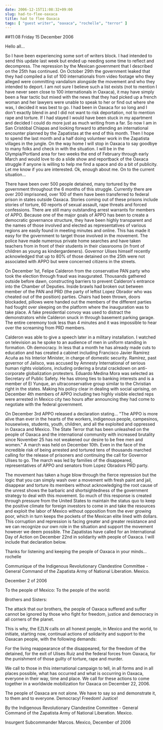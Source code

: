 ```yaml
---
date: 2006-12-15T11:08:32+09:00
slug: had-to-flee-oaxaca
title: had to flee Oaxaca
tags: [ "guest writer", "oaxaca", "rochelle", "terror" ]
---
```


##11:08 Friday 15 December 2006

Hello all...

So I have been experiencing some sort of writers block.  I had intended to
send this update last week but ended up needing some time to reflect and
decompress.  The repression by the Mexican government that I described on
the 25th has continued.  On October 29th the government leaked that they
had compiled a list of 100 internationals from video footage who they
alleged were committing vandalism alongside the movement and who they
intended to deport.  I am not sure I believe such a list exists (not to
mention I have never seen close to 100 internationals in Oaxaca), it may
have simply been a fear tactic but mixed with the news that they had
picked up a french woman and her lawyers were unable to speak to her or
find out where she was, I decided it was best to go.  I had been in Oaxaca
for so long and I don't exactly blend in and I did not want to risk
deportation, not to mention rape and torture.  If I had stayed I would
have been stuck in my apartment and decided I could do more just as much
writing from a far.  So now I am in San Cristóbal Chiapas and looking
forward to attending an international encounter planned by the Zapatistas
at the end of this month.  Then I hope to spend the last month and a half
doing volunteer work in the Zapatista villages in the jungle.  On the way
home I will stop in Oaxaca to say goodbye to many folks and check in with
the situation.  I will be in the Olympia/Portland area for two weeks the
end of February through early March and would love to do a slide show and
reportback of the Oaxaca struggle if anyone is willing to help me find a
space and do a bit of publicity.  Let me know if you are interested. Ok,
enough about me.  On to the current situation...

There have been over 500 people detained, many tortured by the government
throughout the 6 months of this struggle.  Currently there are over 200
imprisoned, over 100 of them have been transferred to federal prison in
states outside Oaxaca.  Stories coming out of these prisons include
stories of torture, 60 reports of sexual assault, rape threats and forced
confessions.  There are still many outstanding arrest warrants for members
of APPO.  Because one of the major goals of APPO has been to create a
democratic governance structure, they have been highly transparent and the
names of those involved and elected as representatives of various regions
are easily found in meeting minutes and online.  This has made it easy for
the government to target those involved in the movement.  The police have
made numerous private home searches and have taken teachers from in front
of their students in their classrooms (in front of children as young as
kindergardeners).  Governor Ulises himself recently acknowledged that up
to 80% of those detained on the 25th were not associated with APPO but
were concerned citizens in the streets.

On December 1st, Felipe Calderon from the conservative PAN party who took
the election through fraud was inaugurated.  Thousands gathered outside
before dawn, constructing barriers to prevent Calderon's entrance into the
Chamber of Deputies.  Inside brawls had broken out between member of the
PAN and PRD (the party of leftist Lopez Obrador who was cheated out of the
position) parties.  Chairs had been thrown, doors blockaded, pillows were
handed out the members of the different parties had fought over sleeping
on the platform where the inauguration was to take place.  A fake
presidential convoy was used to distract the demonstrators while Calderon
snuck in through basement parking garage.  The entire ceremony took less
than 4 minutes and it was impossible to hear over the screaming from PRD
members.

Calderon was able to give a speech later in a military installation.  I
watched on television as he spoke to an audience of men in uniform
standing in formation.  Oh democracy.  In less that a month he has already
made cuts to education and has created a cabinet including Francisco
Javier Ramírez Acuña as his Interior Minister, in charge of domestic
security. Ramírez, past governor of Jalisco, was accused by Amnesty
International of serious human rights violations, including ordering a
brutal crackdown on anti-corporate globalization protesters. Eduardo
Medina Mora was selected as Secretary of Public Safety. He has strong ties
to banking interests and is a member of El Yunque, an ultraconservative
group similar to the Christian right in the states. Making his policy
clear in dealing with social uprising, on December 4th members of APPO
including two highly visible elected reps were arrested in Mexico city two
hours after announcing they had come to negotiate with the federal
government.

On December 3rd APPO released a declaration stating... "The APPO is more
alive than ever in the hearts of the workers, indigenous people,
campesinos, housewives, students, youth, children, and all the exploited
and oppressed in Oaxaca and Mexico. The State Terror that has been
unleashed on the people of Oaxaca and the international community with
increased brutality since November 25 has not weakened our desire to be
free men and women."  A march was held on December 10th.  Even in the face
of the incredible risk of being arrested and tortured tens of thousands
marched calling for the release of prisoners and continuing the call for
Governor Ulises to go.  The march was led by families of the disappeared,
representatives of APPO and senators from Lopez Obradors PRD party.

The movement has taken a huge blow through the fierce repression but the
logic that you can simply wash over a movement with fresh paint and jail,
disappear and torture its members without acknowledging the root cause of
the unrest shows the barbaric and shortsightedness of the government
strategy to deal with this movement.  So much of this response is created
through pressure from the United States to maintain the status quo to keep
the positive climate for foreign investors to come in and take the
resources and exploit the labor of Mexico without opposition from the ever
growing poor, which in turn keeps the pockets of the Mexican elite lined
with dollars.  This corruption and repression is facing greater and
greater resistance and we can recognize our own role in the situation and
support the movement however we deem possible.  The Zapatistas have called
for an International Day of Action on December 22nd in solidarity with
people of Oaxaca.  I will include that declaration below.

Thanks for listening and keeping the people of Oaxaca in your minds...
rochelle

Communique of the Indigenous Revolutionary Clandestine Committee - General
Command of the Zapatista Army of National Liberation. Mexico.

December 2 of 2006

To the people of Mexico:
To the people of the world:

Brothers and Sisters:

The attack that our brothers, the people of Oaxaca suffered and suffer
cannot be ignored by those who fight for freedom, justice and democracy in
all corners of the planet.

This is why, the EZLN calls on all honest people, in Mexico and the world,
to initiate, starting now, continual actions of solidarity and support to
the Oaxacan people, with the following demands:

For the living reappearance of the disappeared, for the freedom of the
detained, for the exit of Ulises Ruiz and the federal forces from Oaxaca,
for the punishment of those guilty of torture, rape and murder.

We call to those in this international campaign to tell, in all forms and
in all places possible, what has occurred and what is occurring in Oaxaca,
everyone in their way, time and place. We call for these actions to come
together in a worldwide mobilization for Oaxaca on December 22, 2006.

The people of Oaxaca are not alone. We have to say so and demonstrate it,
to them and to everyone.
Democracy!
Freedom!
Justice!

By the Indigenous Revolutionary Clandestine Committee - General Command of
the Zapatista Army of National Liberation. Mexico.

Insurgent Subcommander Marcos.
Mexico, December of 2006
